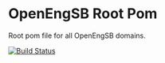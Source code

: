 OpenEngSB Root Pom
===================

Root pom file for all OpenEngSB domains.

[![Build Status](https://travis-ci.org/openengsb/openengsb-domain-parent.png?branch=master)](https://travis-ci.org/openengsb/openengsb-domain-parent)

